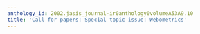 ```yaml
---
anthology_id: 2002.jasis_journal-ir0anthology0volumeA53A9.10
title: 'Call for papers: Special topic issue: Webometrics'
---
```

